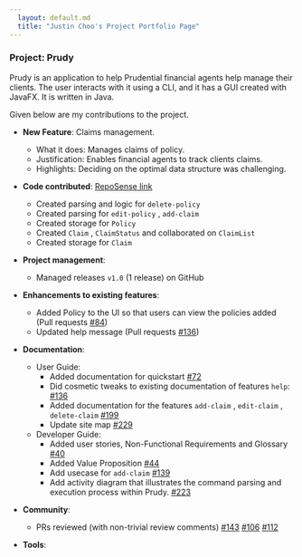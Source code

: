 ```yaml
---
  layout: default.md
  title: "Justin Choo's Project Portfolio Page"
---
```


### Project: Prudy

Prudy is an application to help Prudential financial agents help manage their clients. The user interacts with it using a CLI, and it has a GUI created with JavaFX. It is written in Java.

Given below are my contributions to the project.

* **New Feature**: Claims management.
  * What it does: Manages claims of policy.
  * Justification: Enables financial agents to track clients claims.
  * Highlights: Deciding on the optimal data structure was challenging.


* **Code contributed**: [RepoSense link](https://nus-cs2103-ay2425s1.github.io/tp-dashboard/?search=Justincjr&sort=groupTitle&sortWithin=title&timeframe=commit&mergegroup=&groupSelect=groupByAuthors&breakdown=true&checkedFileTypes=docs~functional-code~test-code~other&since=2024-09-20)
  * Created parsing and logic for `delete-policy`
  * Created parsing for `edit-policy` , `add-claim`
  * Created storage for `Policy`
  * Created `Claim` , `ClaimStatus` and collaborated on `ClaimList`
  * Created storage for `Claim`

* **Project management**:
  * Managed releases `v1.0` (1 release) on GitHub

* **Enhancements to existing features**:
  * Added Policy to the UI so that users can view the policies added (Pull requests [\#84](https://github.com/AY2425S1-CS2103T-T14-1/tp/pull/84))
  * Updated help message (Pull requests [\#136](https://github.com/AY2425S1-CS2103T-T14-1/tp/pull/136))

* **Documentation**:
  * User Guide:
    * Added documentation for quickstart [\#72](https://github.com/AY2425S1-CS2103T-T14-1/tp/pull/72)
    * Did cosmetic tweaks to existing documentation of features `help`: [\#136](https://github.com/AY2425S1-CS2103T-T14-1/tp/pull/136)
    * Added documentation for the features `add-claim` , `edit-claim` , `delete-claim`  [\#199](https://github.com/AY2425S1-CS2103T-T14-1/tp/pull/199)
    * Update site map [\#229](https://github.com/AY2425S1-CS2103T-T14-1/tp/pull/229)
  * Developer Guide:
    * Added user stories, Non-Functional Requirements and Glossary [\#40](https://github.com/AY2425S1-CS2103T-T14-1/tp/pull/40)
    * Added Value Proposition [\#44](https://github.com/AY2425S1-CS2103T-T14-1/tp/pull/44)
    * Add usecase for `add-claim` [\#139](https://github.com/AY2425S1-CS2103T-T14-1/tp/pull/139)
    * Add activity diagram that illustrates the command parsing and execution process within Prudy. [\#223](https://github.com/AY2425S1-CS2103T-T14-1/tp/pull/223)

* **Community**:
  * PRs reviewed (with non-trivial review comments) [\#143](https://github.com/AY2425S1-CS2103T-T14-1/tp/pull/143) 
  [\#106](https://github.com/AY2425S1-CS2103T-T14-1/tp/pull/106) [\#112](https://github.com/AY2425S1-CS2103T-T14-1/tp/pull/112)

* **Tools**:
